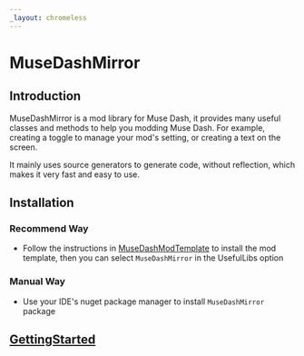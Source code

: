 ```yaml
---
_layout: chromeless
---
```


# MuseDashMirror

## Introduction

MuseDashMirror is a mod library for Muse Dash, it provides many useful classes and methods to help you modding Muse Dash.
For example, creating a toggle to manage your mod's setting, or creating a text on the screen.

It mainly uses source generators to generate code, without reflection, which makes it very fast and easy to use.

## Installation

### Recommend Way

* Follow the instructions in [MuseDashModTemplate](https://github.com/lxymahatma/MuseDash.Mod.Template) to install the mod template, then you can
  select `MuseDashMirror` in the UsefulLibs option

### Manual Way

* Use your IDE's nuget package manager to install `MuseDashMirror` package

## [GettingStarted](./docs/getting-started.md)

